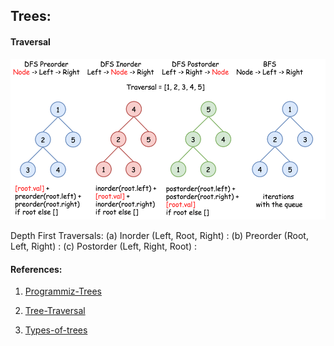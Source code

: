 ## Trees:


#### Traversal

![](images/pre-in-post.png)


Depth First Traversals:
(a) Inorder (Left, Root, Right) : 
(b) Preorder (Root, Left, Right) : 
(c) Postorder (Left, Right, Root) : 

#### References:

1. [Programmiz-Trees](https://www.programiz.com/dsa/trees)

2. [Tree-Traversal](https://www.geeksforgeeks.org/tree-traversals-inorder-preorder-and-postorder/) 

3. [Types-of-trees](https://www.educba.com/types-of-trees-in-data-structure/)